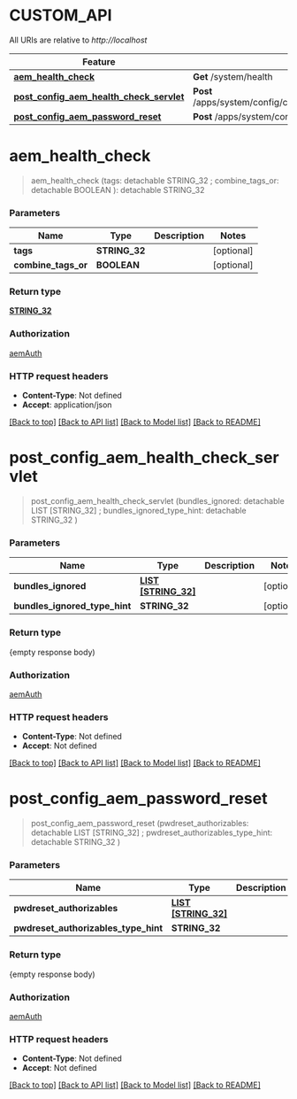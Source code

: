 # CUSTOM_API

All URIs are relative to *http://localhost*

Feature | HTTP request | Description
------------- | ------------- | -------------
[**aem_health_check**](CUSTOM_API.md#aem_health_check) | **Get** /system/health | 
[**post_config_aem_health_check_servlet**](CUSTOM_API.md#post_config_aem_health_check_servlet) | **Post** /apps/system/config/com.shinesolutions.healthcheck.hc.impl.ActiveBundleHealthCheck | 
[**post_config_aem_password_reset**](CUSTOM_API.md#post_config_aem_password_reset) | **Post** /apps/system/config/com.shinesolutions.aem.passwordreset.Activator | 


# **aem_health_check**
> aem_health_check (tags:  detachable STRING_32 ; combine_tags_or:  detachable BOOLEAN ): detachable STRING_32
	




### Parameters

Name | Type | Description  | Notes
------------- | ------------- | ------------- | -------------
 **tags** | **STRING_32**|  | [optional] 
 **combine_tags_or** | **BOOLEAN**|  | [optional] 

### Return type

[**STRING_32**](STRING_32.md)

### Authorization

[aemAuth](../README.md#aemAuth)

### HTTP request headers

 - **Content-Type**: Not defined
 - **Accept**: application/json

[[Back to top]](#) [[Back to API list]](../README.md#documentation-for-api-endpoints) [[Back to Model list]](../README.md#documentation-for-models) [[Back to README]](../README.md)

# **post_config_aem_health_check_servlet**
> post_config_aem_health_check_servlet (bundles_ignored:  detachable LIST [STRING_32] ; bundles_ignored_type_hint:  detachable STRING_32 )
	




### Parameters

Name | Type | Description  | Notes
------------- | ------------- | ------------- | -------------
 **bundles_ignored** | [**LIST [STRING_32]**](STRING_32.md)|  | [optional] 
 **bundles_ignored_type_hint** | **STRING_32**|  | [optional] 

### Return type

{empty response body)

### Authorization

[aemAuth](../README.md#aemAuth)

### HTTP request headers

 - **Content-Type**: Not defined
 - **Accept**: Not defined

[[Back to top]](#) [[Back to API list]](../README.md#documentation-for-api-endpoints) [[Back to Model list]](../README.md#documentation-for-models) [[Back to README]](../README.md)

# **post_config_aem_password_reset**
> post_config_aem_password_reset (pwdreset_authorizables:  detachable LIST [STRING_32] ; pwdreset_authorizables_type_hint:  detachable STRING_32 )
	




### Parameters

Name | Type | Description  | Notes
------------- | ------------- | ------------- | -------------
 **pwdreset_authorizables** | [**LIST [STRING_32]**](STRING_32.md)|  | [optional] 
 **pwdreset_authorizables_type_hint** | **STRING_32**|  | [optional] 

### Return type

{empty response body)

### Authorization

[aemAuth](../README.md#aemAuth)

### HTTP request headers

 - **Content-Type**: Not defined
 - **Accept**: Not defined

[[Back to top]](#) [[Back to API list]](../README.md#documentation-for-api-endpoints) [[Back to Model list]](../README.md#documentation-for-models) [[Back to README]](../README.md)

